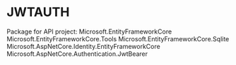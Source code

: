 # JWTAUTH
Package for API project:
Microsoft.EntityFrameworkCore
Microsoft.EntityFrameworkCore.Tools
Microsoft.EntityFrameworkCore.Sqlite
Microsoft.AspNetCore.Identity.EntityFrameworkCore
Microsoft.AspNetCore.Authentication.JwtBearer